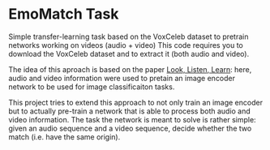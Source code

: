 # EmoMatch Task
Simple transfer-learning task based on the VoxCeleb dataset to pretrain networks working on videos (audio + video)
This code requires you to download the VoxCeleb dataset and to extract it (both audio and video).

The idea of this aproach is based on the paper [Look, Listen, Learn](https://arxiv.org/abs/1705.08168): here, audio and video information were used to pretain an image encoder network to be used for image classificaiton tasks.

This project tries to extend this approach to not only train an image encoder but to actually pre-train a network that is able to process both audio and video information. The task the network is meant to solve is rather simple: given an audio sequence and a video sequence, decide whether the two match (i.e. have the same origin).
